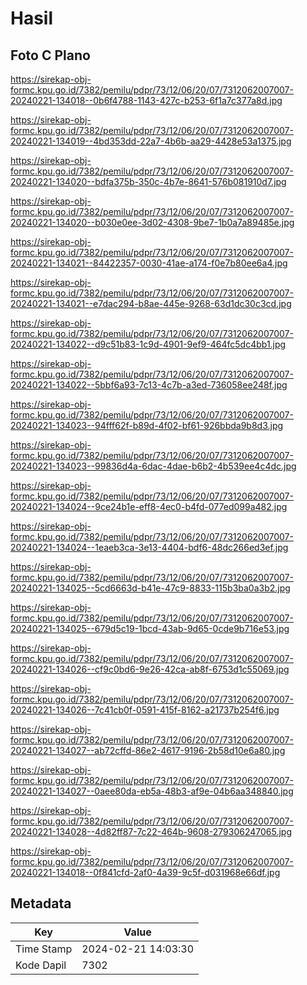 # Hasil

## Foto C Plano

https://sirekap-obj-formc.kpu.go.id/7382/pemilu/pdpr/73/12/06/20/07/7312062007007-20240221-134018--0b6f4788-1143-427c-b253-6f1a7c377a8d.jpg

https://sirekap-obj-formc.kpu.go.id/7382/pemilu/pdpr/73/12/06/20/07/7312062007007-20240221-134019--4bd353dd-22a7-4b6b-aa29-4428e53a1375.jpg

https://sirekap-obj-formc.kpu.go.id/7382/pemilu/pdpr/73/12/06/20/07/7312062007007-20240221-134020--bdfa375b-350c-4b7e-8641-576b081910d7.jpg

https://sirekap-obj-formc.kpu.go.id/7382/pemilu/pdpr/73/12/06/20/07/7312062007007-20240221-134020--b030e0ee-3d02-4308-9be7-1b0a7a89485e.jpg

https://sirekap-obj-formc.kpu.go.id/7382/pemilu/pdpr/73/12/06/20/07/7312062007007-20240221-134021--84422357-0030-41ae-a174-f0e7b80ee6a4.jpg

https://sirekap-obj-formc.kpu.go.id/7382/pemilu/pdpr/73/12/06/20/07/7312062007007-20240221-134021--e7dac294-b8ae-445e-9268-63d1dc30c3cd.jpg

https://sirekap-obj-formc.kpu.go.id/7382/pemilu/pdpr/73/12/06/20/07/7312062007007-20240221-134022--d9c51b83-1c9d-4901-9ef9-464fc5dc4bb1.jpg

https://sirekap-obj-formc.kpu.go.id/7382/pemilu/pdpr/73/12/06/20/07/7312062007007-20240221-134022--5bbf6a93-7c13-4c7b-a3ed-736058ee248f.jpg

https://sirekap-obj-formc.kpu.go.id/7382/pemilu/pdpr/73/12/06/20/07/7312062007007-20240221-134023--94fff62f-b89d-4f02-bf61-926bbda9b8d3.jpg

https://sirekap-obj-formc.kpu.go.id/7382/pemilu/pdpr/73/12/06/20/07/7312062007007-20240221-134023--99836d4a-6dac-4dae-b6b2-4b539ee4c4dc.jpg

https://sirekap-obj-formc.kpu.go.id/7382/pemilu/pdpr/73/12/06/20/07/7312062007007-20240221-134024--9ce24b1e-eff8-4ec0-b4fd-077ed099a482.jpg

https://sirekap-obj-formc.kpu.go.id/7382/pemilu/pdpr/73/12/06/20/07/7312062007007-20240221-134024--1eaeb3ca-3e13-4404-bdf6-48dc266ed3ef.jpg

https://sirekap-obj-formc.kpu.go.id/7382/pemilu/pdpr/73/12/06/20/07/7312062007007-20240221-134025--5cd6663d-b41e-47c9-8833-115b3ba0a3b2.jpg

https://sirekap-obj-formc.kpu.go.id/7382/pemilu/pdpr/73/12/06/20/07/7312062007007-20240221-134025--679d5c19-1bcd-43ab-9d65-0cde9b716e53.jpg

https://sirekap-obj-formc.kpu.go.id/7382/pemilu/pdpr/73/12/06/20/07/7312062007007-20240221-134026--cf9c0bd6-9e26-42ca-ab8f-6753d1c55069.jpg

https://sirekap-obj-formc.kpu.go.id/7382/pemilu/pdpr/73/12/06/20/07/7312062007007-20240221-134026--7c41cb0f-0591-415f-8162-a21737b254f6.jpg

https://sirekap-obj-formc.kpu.go.id/7382/pemilu/pdpr/73/12/06/20/07/7312062007007-20240221-134027--ab72cffd-86e2-4617-9196-2b58d10e6a80.jpg

https://sirekap-obj-formc.kpu.go.id/7382/pemilu/pdpr/73/12/06/20/07/7312062007007-20240221-134027--0aee80da-eb5a-48b3-af9e-04b6aa348840.jpg

https://sirekap-obj-formc.kpu.go.id/7382/pemilu/pdpr/73/12/06/20/07/7312062007007-20240221-134028--4d82ff87-7c22-464b-9608-279306247065.jpg

https://sirekap-obj-formc.kpu.go.id/7382/pemilu/pdpr/73/12/06/20/07/7312062007007-20240221-134018--0f841cfd-2af0-4a39-9c5f-d031968e66df.jpg


## Metadata

| Key        | Value               |
| ---------- | ------------------- |
| Time Stamp | 2024-02-21 14:03:30 |
| Kode Dapil | 7302                |



